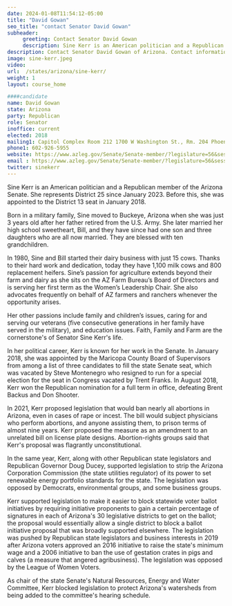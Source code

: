 ```yaml
---
date: 2024-01-08T11:54:12-05:00
title: "David Gowan"
seo_title: "contact Senator David Gowan"
subheader:
     greeting: Contact Senator David Gowan
     description: Sine Kerr is an American politician and a Republican member of the Arizona Senate. She represents District 25 since January 2023. Before this, she was appointed to the District 13 seat in January 2018.
description: Contact Senator David Gowan of Arizona. Contact information for David Gowan includes email address, phone number, and mailing address.
image: sine-kerr.jpeg
video:
url:  /states/arizona/sine-kerr/
weight: 1
layout: course_home

####candidate
name: David Gowan
state: Arizona
party: Republican
role: Senator
inoffice: current
elected: 2018
mailing1: Capitol Complex Room 212 1700 W Washington St., Rm. 204 Phoenix, AZ 85007-2890
phone1: 602-926-5955
website: https://www.azleg.gov/Senate/Senate-member/?legislature=56&session=128&legislator=2134/
email : https://www.azleg.gov/Senate/Senate-member/?legislature=56&session=128&legislator=2134/
twitter: sinekerr
---
```


Sine Kerr is an American politician and a Republican member of the Arizona Senate. She represents District 25 since January 2023. Before this, she was appointed to the District 13 seat in January 2018.

Born in a military family, Sine moved to Buckeye, Arizona when she was just 3 years old after her father retired from the U.S. Army. She later married her high school sweetheart, Bill, and they have since had one son and three daughters who are all now married. They are blessed with ten grandchildren.

In 1980, Sine and Bill started their dairy business with just 15 cows. Thanks to their hard work and dedication, today they have 1,100 milk cows and 800 replacement heifers. Sine’s passion for agriculture extends beyond their farm and dairy as she sits on the AZ Farm Bureau’s Board of Directors and is serving her first term as the Women’s Leadership Chair. She also advocates frequently on behalf of AZ farmers and ranchers whenever the opportunity arises.

Her other passions include family and children’s issues, caring for and serving our veterans (five consecutive generations in her family have served in the military), and education issues. Faith, Family and Farm are the cornerstone's of Senator Sine Kerr's life.

In her political career, Kerr is known for her work in the Senate. In January 2018, she was appointed by the Maricopa County Board of Supervisors from among a list of three candidates to fill the state Senate seat, which was vacated by Steve Montenegro who resigned to run for a special election for the seat in Congress vacated by Trent Franks. In August 2018, Kerr won the Republican nomination for a full term in office, defeating Brent Backus and Don Shooter.

In 2021, Kerr proposed legislation that would ban nearly all abortions in Arizona, even in cases of rape or incest. The bill would subject physicians who perform abortions, and anyone assisting them, to prison terms of almost nine years. Kerr proposed the measure as an amendment to an unrelated bill on license plate designs. Abortion-rights groups said that Kerr's proposal was flagrantly unconstitutional.

In the same year, Kerr, along with other Republican state legislators and Republican Governor Doug Ducey, supported legislation to strip the Arizona Corporation Commission (the state utilities regulator) of its power to set renewable energy portfolio standards for the state. The legislation was opposed by Democrats, environmental groups, and some business groups.

Kerr supported legislation to make it easier to block statewide voter ballot initiatives by requiring initiative proponents to gain a certain percentage of signatures in each of Arizona's 30 legislative districts to get on the ballot; the proposal would essentially allow a single district to block a ballot initiative proposal that was broadly supported elsewhere. The legislation was pushed by Republican state legislators and business interests in 2019 after Arizona voters approved an 2016 initiative to raise the state's minimum wage and a 2006 initiative to ban the use of gestation crates in pigs and calves (a measure that angered agribusiness). The legislation was opposed by the League of Women Voters.

As chair of the state Senate's Natural Resources, Energy and Water Committee, Kerr blocked legislation to protect Arizona's watersheds from being added to the committee's hearing schedule.
